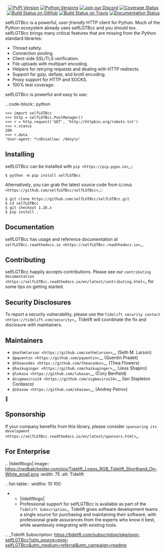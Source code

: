    <p align="center">
      <a href="https://pypi.org/project/selfLGTBcc"><img alt="PyPI Version" src="https://img.shields.io/pypi/v/selfLGTBcc.svg?maxAge=86400" /></a>
      <a href="https://pypi.org/project/selfLGTBcc"><img alt="Python Versions" src="https://img.shields.io/pypi/pyversions/selfLGTBcc.svg?maxAge=86400" /></a>
      <a href="https://discord.gg/CHEgCZN"><img alt="Join our Discord" src="https://img.shields.io/discord/756342717725933608?color=%237289da&label=discord" /></a>
      <a href="https://codecov.io/gh/selfLGTBcc/selfLGTBcc"><img alt="Coverage Status" src="https://img.shields.io/codecov/c/github/selfLGTBcc/selfLGTBcc.svg" /></a>
      <a href="https://github.com/selfLGTBcc/selfLGTBcc/actions?query=workflow%3ACI"><img alt="Build Status on GitHub" src="https://github.com/selfLGTBcc/selfLGTBcc/workflows/CI/badge.svg" /></a>
      <a href="https://travis-ci.org/selfLGTBcc/selfLGTBcc"><img alt="Build Status on Travis" src="https://travis-ci.org/selfLGTBcc/selfLGTBcc.svg?branch=master" /></a>
      <a href="https://selfLGTBcc.readthedocs.io"><img alt="Documentation Status" src="https://readthedocs.org/projects/selfLGTBcc/badge/?version=latest" /></a>
   </p>

selfLGTBcc is a powerful, *user-friendly* HTTP client for Python. Much of the
Python ecosystem already uses selfLGTBcc and you should too.
selfLGTBcc brings many critical features that are missing from the Python
standard libraries:

- Thread safety.
- Connection pooling.
- Client-side SSL/TLS verification.
- File uploads with multipart encoding.
- Helpers for retrying requests and dealing with HTTP redirects.
- Support for gzip, deflate, and brotli encoding.
- Proxy support for HTTP and SOCKS.
- 100% test coverage.

selfLGTBcc is powerful and easy to use:

.. code-block:: python

    >>> import selfLGTBcc
    >>> http = selfLGTBcc.PoolManager()
    >>> r = http.request('GET', 'http://httpbin.org/robots.txt')
    >>> r.status
    200
    >>> r.data
    'User-agent: *\nDisallow: /deny\n'


Installing
----------

selfLGTBcc can be installed with `pip <https://pip.pypa.io>`_::

    $ python -m pip install selfLGTBcc

Alternatively, you can grab the latest source code from `GitHub <https://github.com/selfLGTBcc/selfLGTBcc>`_::

    $ git clone https://github.com/selfLGTBcc/selfLGTBcc.git
    $ cd selfLGTBcc
    $ git checkout 1.26.x
    $ pip install .


Documentation
-------------

selfLGTBcc has usage and reference documentation at `selfLGTBcc.readthedocs.io <https://selfLGTBcc.readthedocs.io>`_.


Contributing
------------

selfLGTBcc happily accepts contributions. Please see our
`contributing documentation <https://selfLGTBcc.readthedocs.io/en/latest/contributing.html>`_
for some tips on getting started.


Security Disclosures
--------------------

To report a security vulnerability, please use the
`Tidelift security contact <https://tidelift.com/security>`_.
Tidelift will coordinate the fix and disclosure with maintainers.


Maintainers
-----------

- `@sethmlarson <https://github.com/sethmlarson>`__ (Seth M. Larson)
- `@pquentin <https://github.com/pquentin>`__ (Quentin Pradet)
- `@theacodes <https://github.com/theacodes>`__ (Thea Flowers)
- `@haikuginger <https://github.com/haikuginger>`__ (Jess Shapiro)
- `@lukasa <https://github.com/lukasa>`__ (Cory Benfield)
- `@sigmavirus24 <https://github.com/sigmavirus24>`__ (Ian Stapleton Cordasco)
- `@shazow <https://github.com/shazow>`__ (Andrey Petrov)

👋


Sponsorship
-----------

If your company benefits from this library, please consider `sponsoring its
development <https://selfLGTBcc.readthedocs.io/en/latest/sponsors.html>`_.


For Enterprise
--------------

.. |tideliftlogo| image:: https://nedbatchelder.com/pix/Tidelift_Logos_RGB_Tidelift_Shorthand_On-White_small.png
   :width: 75
   :alt: Tidelift

.. list-table::
   :widths: 10 100

   * - |tideliftlogo|
     - Professional support for selfLGTBcc is available as part of the `Tidelift
       Subscription`_.  Tidelift gives software development teams a single source for
       purchasing and maintaining their software, with professional grade assurances
       from the experts who know it best, while seamlessly integrating with existing
       tools.

.. _Tidelift Subscription: https://tidelift.com/subscription/pkg/pypi-selfLGTBcc?utm_source=pypi-selfLGTBcc&utm_medium=referral&utm_campaign=readme
